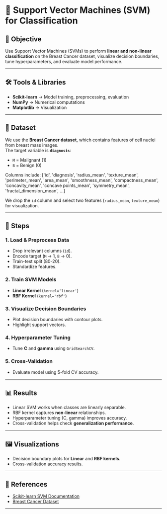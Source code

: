 # 🧠 Support Vector Machines (SVM) for Classification

## 📌 Objective
Use Support Vector Machines (SVMs) to perform **linear and non-linear classification** on the Breast Cancer dataset, visualize decision boundaries, tune hyperparameters, and evaluate model performance.

---

## 🛠️ Tools & Libraries
- **Scikit-learn** → Model training, preprocessing, evaluation
- **NumPy** → Numerical computations
- **Matplotlib** → Visualization

---

## 📂 Dataset
We use the **Breast Cancer dataset**, which contains features of cell nuclei from breast mass images.  
The target variable is **`diagnosis`**:
- `M` = Malignant (1)  
- `B` = Benign (0)  

Columns include:
['id', 'diagnosis', 'radius_mean', 'texture_mean', 'perimeter_mean',
'area_mean', 'smoothness_mean', 'compactness_mean', 'concavity_mean',
'concave points_mean', 'symmetry_mean', 'fractal_dimension_mean', ...]


We drop the `id` column and select two features (`radius_mean`, `texture_mean`) for visualization.

---

## 🚀 Steps

### 1. Load & Preprocess Data
- Drop irrelevant columns (`id`).
- Encode target (`M` → 1, `B` → 0).
- Train-test split (80-20).
- Standardize features.

### 2. Train SVM Models
- **Linear Kernel** (`kernel='linear'`)
- **RBF Kernel** (`kernel='rbf'`)

### 3. Visualize Decision Boundaries
- Plot decision boundaries with contour plots.
- Highlight support vectors.

### 4. Hyperparameter Tuning
- Tune **C** and **gamma** using `GridSearchCV`.

### 5. Cross-Validation
- Evaluate model using 5-fold CV accuracy.

---

## 📊 Results
- Linear SVM works when classes are linearly separable.
- RBF kernel captures **non-linear** relationships.
- Hyperparameter tuning (C, gamma) improves accuracy.
- Cross-validation helps check **generalization performance**.

---

## 🖼️ Visualizations
- Decision boundary plots for **Linear** and **RBF kernels**.
- Cross-validation accuracy results.

---

## 📌 References
- [Scikit-learn SVM Documentation](https://scikit-learn.org/stable/modules/svm.html)
- [Breast Cancer Dataset](https://archive.ics.uci.edu/ml/datasets/Breast+Cancer+Wisconsin+%28Diagnostic%29)

---

